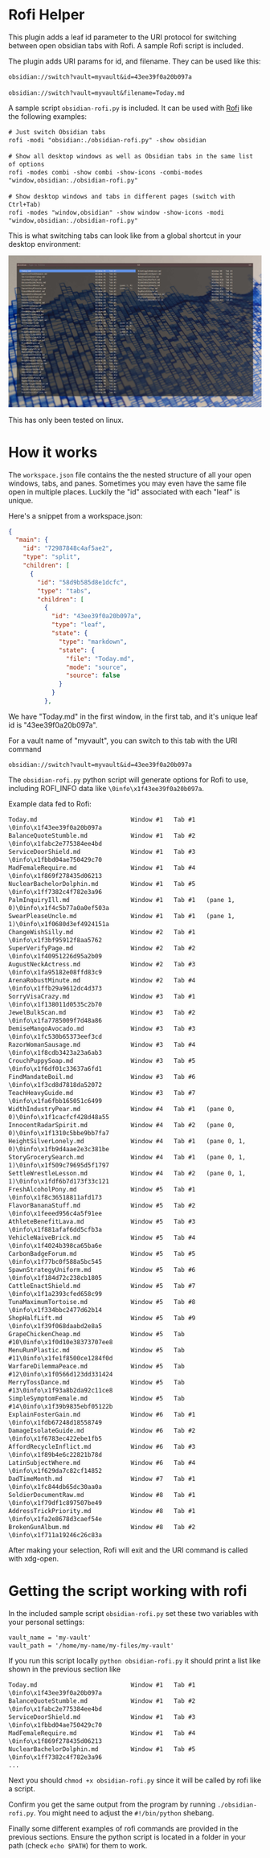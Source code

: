 # Rofi Helper

This plugin adds a leaf id parameter to the URI protocol for switching between open obsidian tabs with Rofi. A sample Rofi script is included.

The plugin adds URI params for id, and filename. They can be used like this:

```
obsidian://switch?vault=myvault&id=43ee39f0a20b097a

obsidian://switch?vault=myvault&filename=Today.md
```

A sample script `obsidian-rofi.py` is included. It can be used with [Rofi](https://github.com/davatorium/rofi) like the following examples:

```
# Just switch Obsidian tabs
rofi -modi "obsidian:./obsidian-rofi.py" -show obsidian

# Show all desktop windows as well as Obsidian tabs in the same list of options
rofi -modes combi -show combi -show-icons -combi-modes "window,obsidian:./obsidian-rofi.py"

# Show desktop windows and tabs in different pages (switch with Ctrl+Tab)
rofi -modes "window,obsidian" -show window -show-icons -modi "window,obsidian:./obsidian-rofi.py"
```

This is what switching tabs can look like from a global shortcut in your desktop environment:

![Screenshot](example.jpg)


This has only been tested on linux.


# How it works

The `workspace.json` file contains the the nested structure of all your open windows, tabs, and panes. Sometimes you may even have the same file open in multiple places. Luckily the "id" associated with each "leaf" is unique. 

Here's a snippet from a workspace.json:

```json
{
  "main": {
    "id": "72987848c4af5ae2",
    "type": "split",
    "children": [
      {
        "id": "58d9b585d8e1dcfc",
        "type": "tabs",
        "children": [
          {
            "id": "43ee39f0a20b097a",
            "type": "leaf",
            "state": {
              "type": "markdown",
              "state": {
                "file": "Today.md",
                "mode": "source",
                "source": false
              }
            }
          },
```

We have "Today.md" in the first window, in the first tab, and it's unique leaf id is "43ee39f0a20b097a".

For a vault name of "myvault", you can switch to this tab with the URI command

```
obsidian://switch?vault=myvault&id=43ee39f0a20b097a
```

The `obsidian-rofi.py` python script will generate options for Rofi to use, including ROFI_INFO data like `\0info\x1f43ee39f0a20b097a`.

Example data fed to Rofi:

```
Today.md                          Window #1   Tab #1 \0info\x1f43ee39f0a20b097a
BalanceQuoteStumble.md            Window #1   Tab #2 \0info\x1fabc2e775384ee4bd
ServiceDoorShield.md              Window #1   Tab #3 \0info\x1fbbd04ae750429c70
MadFemaleRequire.md               Window #1   Tab #4 \0info\x1f869f278435d06213
NuclearBachelorDolphin.md         Window #1   Tab #5 \0info\x1ff7382c4f782e3a96
PalmInquiryIll.md                 Window #1   Tab #1   (pane 1, 0)\0info\x1f4c5b77a0a0ef503a
SwearPleaseUncle.md               Window #1   Tab #1   (pane 1, 1)\0info\x1f0680d3ef4924151a
ChangeWishSilly.md                Window #2   Tab #1 \0info\x1f3bf95912f8aa5762
SuperVerifyPage.md                Window #2   Tab #2 \0info\x1f40951226d95a2b09
AugustNeckActress.md              Window #2   Tab #3 \0info\x1fa95182e08ffd83c9
ArenaRobustMinute.md              Window #2   Tab #4 \0info\x1ffb29a9612dc4d373
SorryVisaCrazy.md                 Window #3   Tab #1 \0info\x1f138011d0535c2b70
JewelBulkScan.md                  Window #3   Tab #2 \0info\x1fa7785009f7d48a86
DemiseMangoAvocado.md             Window #3   Tab #3 \0info\x1fc530b65373eef3cd
RazorWomanSausage.md              Window #3   Tab #4 \0info\x1f8cdb3423a23a6ab3
CrouchPuppySoap.md                Window #3   Tab #5 \0info\x1f6df01c33637a6fd1
FindMandateBoil.md                Window #3   Tab #6 \0info\x1f3cd8d7818da52072
TeachHeavyGuide.md                Window #3   Tab #7 \0info\x1fa6fbb165051c6499
WidthIndustryPear.md              Window #4   Tab #1   (pane 0, 0)\0info\x1f1cacfcf428d48a55
InnocentRadarSpirit.md            Window #4   Tab #2   (pane 0, 0)\0info\x1f1310c5bbe9bb7fa7
HeightSilverLonely.md             Window #4   Tab #1   (pane 0, 1, 0)\0info\x1fb9d4aae2e3c381be
StoryGrocerySearch.md             Window #4   Tab #1   (pane 0, 1, 1)\0info\x1f509c79695d5f1797
SettleWrestleLesson.md            Window #4   Tab #2   (pane 0, 1, 1)\0info\x1fdf6b7d173f33c121
FreshAlcoholPony.md               Window #5   Tab #1 \0info\x1f8c36518811afd173
FlavorBananaStuff.md              Window #5   Tab #2 \0info\x1feeed956c4a5f91ee
AthleteBenefitLava.md             Window #5   Tab #3 \0info\x1f881afaf6dd5cfb3a
VehicleNaiveBrick.md              Window #5   Tab #4 \0info\x1f4024b398ca65ba6e
CarbonBadgeForum.md               Window #5   Tab #5 \0info\x1f77bc0f588a5bc545
SpawnStrategyUniform.md           Window #5   Tab #6 \0info\x1f184d72c238cb1805
CattleEnactShield.md              Window #5   Tab #7 \0info\x1f1a2393cfed658c99
TunaMaximumTortoise.md            Window #5   Tab #8 \0info\x1f334bbc2477d62b14
ShopHalfLift.md                   Window #5   Tab #9 \0info\x1f39f068daabd2e8a5
GrapeChickenCheap.md              Window #5   Tab #10\0info\x1f0d10e38373707ee8
MenuRunPlastic.md                 Window #5   Tab #11\0info\x1fe1f8500ce1284f0d
WarfareDilemmaPeace.md            Window #5   Tab #12\0info\x1f0566d123dd331424
MerryTossDance.md                 Window #5   Tab #13\0info\x1f93a8b2da92c11ce8
SimpleSymptomFemale.md            Window #5   Tab #14\0info\x1f39b9835ebf05122b
ExplainFosterGain.md              Window #6   Tab #1 \0info\x1fdb67248d18558749
DamageIsolateGuide.md             Window #6   Tab #2 \0info\x1f6783ec422ebe1fb5
AffordRecycleInflict.md           Window #6   Tab #3 \0info\x1f89b4e6c22821b78d
LatinSubjectWhere.md              Window #6   Tab #4 \0info\x1f629da7c82cf14852
DadTimeMonth.md                   Window #7   Tab #1 \0info\x1fc844db65dc30aa0a
SoldierDocumentRaw.md             Window #8   Tab #1 \0info\x1f79df1c897507be49
AddressTrickPriority.md           Window #8   Tab #1 \0info\x1fa2e8678d3caef54e
BrokenGunAlbum.md                 Window #8   Tab #2 \0info\x1f711a19246c26c83a
```

After making your selection, Rofi will exit and the URI command is called with xdg-open.

# Getting the script working with rofi

In the included sample script `obsidian-rofi.py` set these two variables with your personal settings:
```
vault_name = 'my-vault'
vault_path = '/home/my-name/my-files/my-vault'
```

If you run this script locally `python obsidian-rofi.py` it should print a list like shown in the previous section like
```
Today.md                          Window #1   Tab #1 \0info\x1f43ee39f0a20b097a
BalanceQuoteStumble.md            Window #1   Tab #2 \0info\x1fabc2e775384ee4bd
ServiceDoorShield.md              Window #1   Tab #3 \0info\x1fbbd04ae750429c70
MadFemaleRequire.md               Window #1   Tab #4 \0info\x1f869f278435d06213
NuclearBachelorDolphin.md         Window #1   Tab #5 \0info\x1ff7382c4f782e3a96
...
```

Next you should `chmod +x obsidian-rofi.py` since it will be called by rofi like a script.

Confirm you get the same output from the program by running `./obsidian-rofi.py`. You might need to adjust the `#!/bin/python` shebang.

Finally some different examples of rofi commands are provided in the previous sections. Ensure the python script is located in a folder in your path (check `echo $PATH`) for them to work.
